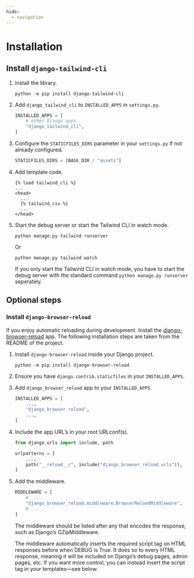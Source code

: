 ```yaml
---
hide:
  - navigation
---
```


# Installation

## Install `django-tailwind-cli`

1. Install the library.

   ```shell
   python -m pip install django-tailwind-cli
   ```

2. Add `django_tailwind_cli` to `INSTALLED_APPS` in `settings.py`.

   ```python
   INSTALLED_APPS = [
       # other Django apps
       "django_tailwind_cli",
   ]
   ```

3. Configure the `STATICFILES_DIRS` parameter in your `settings.py` if not already configured.

   ```python
   STATICFILES_DIRS = [BASE_DIR / "assets"]
   ```

4. Add template code.

   ```htmldjango
   {% load tailwind_cli %}
   ...
   <head>
     ...
     {% tailwind_css %}
     ...
   </head>
   ```

5. Start the debug server or start the Tailwind CLI in watch mode.

   ```shell
   python manage.py tailwind runserver
   ```

   Or

   ```shell
   python manage.py tailwind watch
   ```

   If you only start the Tailwind CLI in watch mode, you have to start the debug server with the standard command `python manage.py runserver` seperately.

## Optional steps

### Install `django-browser-reload`

If you enjoy automatic reloading during development. Install the [django-browser-reload](https://github.com/adamchainz/django-browser-reload) app. The following installation steps are taken from the README of the project.

1. Install `django-browser-reload` inside your Django project.

   ```shell
   python -m pip install django-browser-reload
   ```

2. Ensure you have `django.contrib.staticfiles` in your `INSTALLED_APPS`.

3. Add `django_browser_reload` app to your `INSTALLED_APPS`.

   ```python
   INSTALLED_APPS = [
       ...,
       "django_browser_reload",
       ...,
   ]
   ```

4. Include the app URL’s in your root URLconf(s).

   ```python
   from django.urls import include, path

   urlpatterns = [
       ...,
       path("__reload__/", include("django_browser_reload.urls")),
   ]
   ```

5. Add the middleware.

   ```python
   MIDDLEWARE = [
       # ...
       "django_browser_reload.middleware.BrowserReloadMiddleware",
       # ...
   ]
   ```

   The middleware should be listed after any that encodes the response, such as Django’s GZipMiddleware.

   The middleware automatically inserts the required script tag on HTML responses before </body> when DEBUG is True. It does so to every HTML response, meaning it will be included on Django’s debug pages, admin pages, etc. If you want more control, you can instead insert the script tag in your templates—see below.
